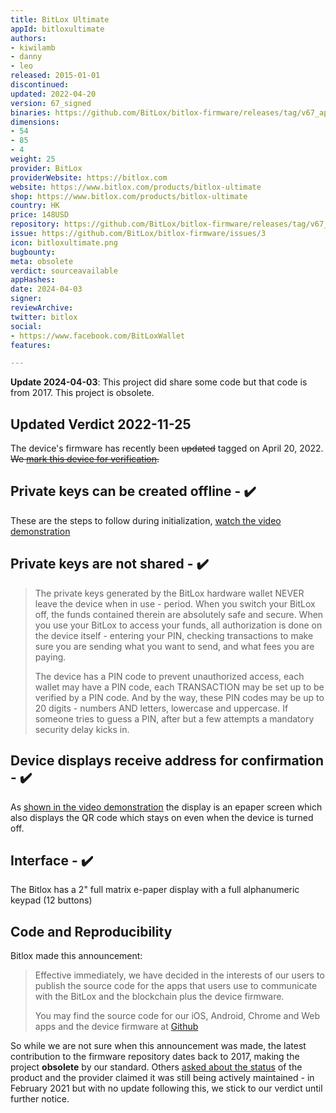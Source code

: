 ```yaml
---
title: BitLox Ultimate
appId: bitloxultimate
authors:
- kiwilamb
- danny
- leo
released: 2015-01-01
discontinued: 
updated: 2022-04-20
version: 67_signed
binaries: https://github.com/BitLox/bitlox-firmware/releases/tag/v67_app
dimensions:
- 54
- 85
- 4
weight: 25
provider: BitLox
providerWebsite: https://bitlox.com
website: https://www.bitlox.com/products/bitlox-ultimate
shop: https://www.bitlox.com/products/bitlox-ultimate
country: HK
price: 148USD
repository: https://github.com/BitLox/bitlox-firmware/releases/tag/v67_app
issue: https://github.com/BitLox/bitlox-firmware/issues/3
icon: bitloxultimate.png
bugbounty: 
meta: obsolete
verdict: sourceavailable
appHashes: 
date: 2024-04-03
signer: 
reviewArchive: 
twitter: bitlox
social:
- https://www.facebook.com/BitLoxWallet
features: 

---
```


**Update 2024-04-03**: This project did share some code but that code is from
2017. This project is obsolete.

## Updated Verdict 2022-11-25

The device's firmware has recently been ~~updated~~ tagged on April 20, 2022. 
~~We [mark this device for verification](https://gitlab.com/walletscrutiny/walletScrutinyCom/-/issues/443).~~

## Private keys can be created offline - ✔️

These are the steps to follow during initialization, [watch the video demonstration](https://www.youtube.com/watch?v=ggMnN6dIHwY)

## Private keys are not shared - ✔️

> The private keys generated by the BitLox hardware wallet NEVER leave the device when in use - period. When you switch your BitLox off, the funds contained therein are absolutely safe and secure. When you use your BitLox to access your funds, all authorization is done on the device itself - entering your PIN, checking transactions to make sure you are sending what you want to send, and what fees you are paying. 
>
> The device has a PIN code to prevent unauthorized access, each wallet may have a PIN code, each TRANSACTION may be set up to be verified by a PIN code. And by the way, these PIN codes may be up to 20 digits - numbers AND letters, lowercase and uppercase. If someone tries to guess a PIN, after but a few attempts a mandatory security delay kicks in. 

## Device displays receive address for confirmation - ✔️

As [shown in the video demonstration](https://www.youtube.com/watch?v=ggMnN6dIHwY) the display is an epaper screen which also displays the QR code which stays on even when the device is turned off. 

## Interface - ✔️

The Bitlox has a 2" full matrix e-paper display with a full alphanumeric keypad (12 buttons)

## Code and Reproducibility

Bitlox made this announcement: 

> Effective immediately, we have decided in the interests of our users to
  publish the source code for the apps that users use to communicate with the
  BitLox and the blockchain plus the device firmware.
>
> You may find the source code for our iOS, Android, Chrome and Web apps and the
  device firmware at [Github](https://github.com/bitlox)

So while we are not sure when this announcement was made, the latest
contribution to the firmware repository dates back to 2017, making the project
**obsolete** by our standard. Others
[asked about the status](https://github.com/BitLox/bitlox-firmware/issues/3) of
the product and the provider claimed it was still being actively maintained - in
February 2021 but with no update following this, we stick to our verdict until
further notice.

